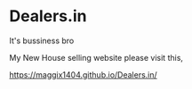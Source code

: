 # Dealers.in
It's bussiness bro

My New House selling website
please visit this,

https://maggix1404.github.io/Dealers.in/
